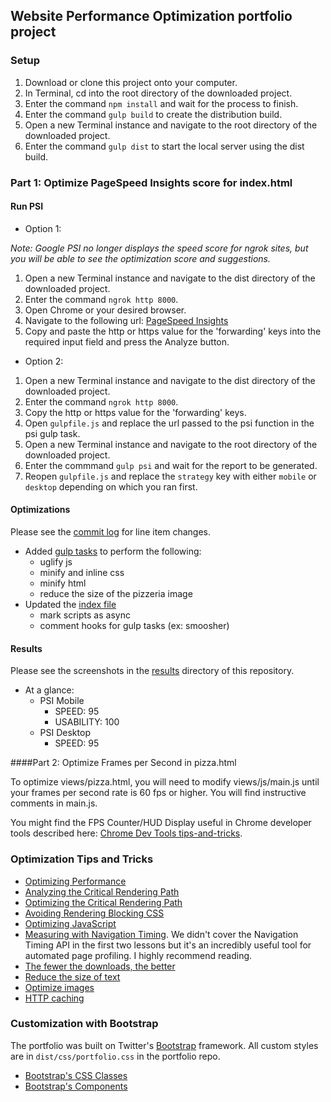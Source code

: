 ## Website Performance Optimization portfolio project

### Setup

1. Download or clone this project onto your computer.
2. In Terminal, cd into the root directory of the downloaded project.
3. Enter the command `npm install` and wait for the process to finish.
4. Enter the command `gulp build` to create the distribution build.
5. Open a new Terminal instance and navigate to the root directory of the downloaded project.
6. Enter the command `gulp dist` to start the local server using the dist build.

### Part 1: Optimize PageSpeed Insights score for index.html

#### Run PSI

- Option 1:

_Note: Google PSI no longer displays the speed score for ngrok sites, but you will be able to see the optimization score and suggestions._

1. Open a new Terminal instance and navigate to the dist directory of the downloaded project.
2. Enter the command `ngrok http 8000`.
3. Open Chrome or your desired browser.
4. Navigate to the following url: [PageSpeed Insights](https://developers.google.com/speed/pagespeed/insights/)
5. Copy and paste the http or https value for the 'forwarding' keys into the required input field and press the Analyze button.

- Option 2:
1. Open a new Terminal instance and navigate to the dist directory of the downloaded project.
2. Enter the command `ngrok http 8000`.
3. Copy the http or https value for the 'forwarding' keys.
4. Open `gulpfile.js` and replace the url passed to the psi function in the psi gulp task.
5. Open a new Terminal instance and navigate to the root directory of the downloaded project.
6. Enter the commmand `gulp psi` and wait for the report to be generated.
7. Reopen `gulpfile.js` and replace the `strategy` key with either `mobile` or `desktop` depending on which you ran first.

#### Optimizations

Please see the [commit log](commits/master) for line item changes.

- Added [gulp tasks](gulpfile.js) to perform the following:
	- uglify js
	- minify and inline css
	- minify html
	- reduce the size of the pizzeria image
- Updated the [index file](index.html)
	- mark scripts as async
	- comment hooks for gulp tasks (ex: smoosher)

#### Results

Please see the screenshots in the [results](results) directory of this repository.

- At a glance:
	- PSI Mobile
		- SPEED: 95
		- USABILITY: 100
	- PSI Desktop
		- SPEED: 95


####Part 2: Optimize Frames per Second in pizza.html

To optimize views/pizza.html, you will need to modify views/js/main.js until your frames per second rate is 60 fps or higher. You will find instructive comments in main.js. 

You might find the FPS Counter/HUD Display useful in Chrome developer tools described here: [Chrome Dev Tools tips-and-tricks](https://developer.chrome.com/devtools/docs/tips-and-tricks).

### Optimization Tips and Tricks
* [Optimizing Performance](https://developers.google.com/web/fundamentals/performance/ "web performance")
* [Analyzing the Critical Rendering Path](https://developers.google.com/web/fundamentals/performance/critical-rendering-path/analyzing-crp.html "analyzing crp")
* [Optimizing the Critical Rendering Path](https://developers.google.com/web/fundamentals/performance/critical-rendering-path/optimizing-critical-rendering-path.html "optimize the crp!")
* [Avoiding Rendering Blocking CSS](https://developers.google.com/web/fundamentals/performance/critical-rendering-path/render-blocking-css.html "render blocking css")
* [Optimizing JavaScript](https://developers.google.com/web/fundamentals/performance/critical-rendering-path/adding-interactivity-with-javascript.html "javascript")
* [Measuring with Navigation Timing](https://developers.google.com/web/fundamentals/performance/critical-rendering-path/measure-crp.html "nav timing api"). We didn't cover the Navigation Timing API in the first two lessons but it's an incredibly useful tool for automated page profiling. I highly recommend reading.
* <a href="https://developers.google.com/web/fundamentals/performance/optimizing-content-efficiency/eliminate-downloads.html">The fewer the downloads, the better</a>
* <a href="https://developers.google.com/web/fundamentals/performance/optimizing-content-efficiency/optimize-encoding-and-transfer.html">Reduce the size of text</a>
* <a href="https://developers.google.com/web/fundamentals/performance/optimizing-content-efficiency/image-optimization.html">Optimize images</a>
* <a href="https://developers.google.com/web/fundamentals/performance/optimizing-content-efficiency/http-caching.html">HTTP caching</a>

### Customization with Bootstrap
The portfolio was built on Twitter's <a href="http://getbootstrap.com/">Bootstrap</a> framework. All custom styles are in `dist/css/portfolio.css` in the portfolio repo.

* <a href="http://getbootstrap.com/css/">Bootstrap's CSS Classes</a>
* <a href="http://getbootstrap.com/components/">Bootstrap's Components</a>
